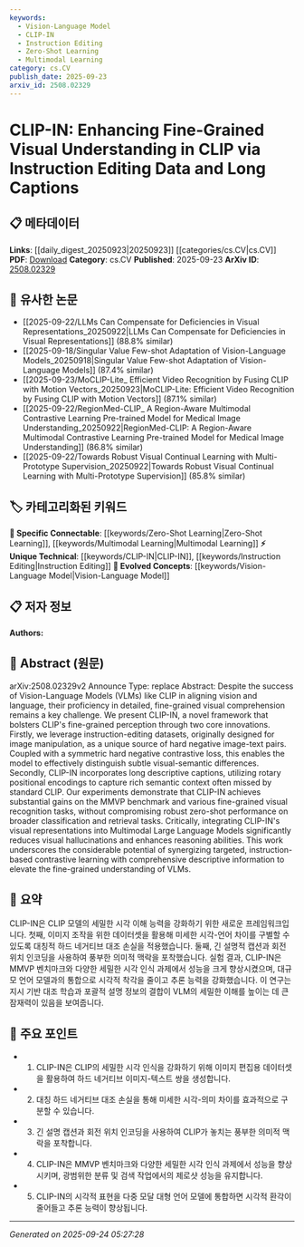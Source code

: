 ```yaml
---
keywords:
  - Vision-Language Model
  - CLIP-IN
  - Instruction Editing
  - Zero-Shot Learning
  - Multimodal Learning
category: cs.CV
publish_date: 2025-09-23
arxiv_id: 2508.02329
---
```


<!-- KEYWORD_LINKING_METADATA:
{
  "processed_timestamp": "2025-09-24T05:27:28.653120",
  "vocabulary_version": "1.0",
  "selected_keywords": [
    "Vision-Language Model",
    "CLIP-IN",
    "Instruction Editing",
    "Zero-Shot Learning",
    "Multimodal Learning"
  ],
  "rejected_keywords": [],
  "similarity_scores": {
    "Vision-Language Model": 0.85,
    "CLIP-IN": 0.8,
    "Instruction Editing": 0.78,
    "Zero-Shot Learning": 0.82,
    "Multimodal Learning": 0.83
  },
  "extraction_method": "AI_prompt_based",
  "budget_applied": true,
  "candidates_json": {
    "candidates": [
      {
        "surface": "Vision-Language Models",
        "canonical": "Vision-Language Model",
        "aliases": [
          "VLM",
          "Vision-Language"
        ],
        "category": "evolved_concepts",
        "rationale": "Vision-Language Models are central to the paper's focus on enhancing fine-grained visual understanding.",
        "novelty_score": 0.45,
        "connectivity_score": 0.88,
        "specificity_score": 0.72,
        "link_intent_score": 0.85
      },
      {
        "surface": "CLIP-IN",
        "canonical": "CLIP-IN",
        "aliases": [],
        "category": "unique_technical",
        "rationale": "CLIP-IN is the novel framework introduced in the paper, making it a unique technical concept.",
        "novelty_score": 0.95,
        "connectivity_score": 0.65,
        "specificity_score": 0.9,
        "link_intent_score": 0.8
      },
      {
        "surface": "Instruction Editing",
        "canonical": "Instruction Editing",
        "aliases": [
          "Instruction-Editing"
        ],
        "category": "unique_technical",
        "rationale": "Instruction Editing is a key innovation in the paper, used to enhance CLIP's capabilities.",
        "novelty_score": 0.7,
        "connectivity_score": 0.7,
        "specificity_score": 0.8,
        "link_intent_score": 0.78
      },
      {
        "surface": "Zero-Shot Performance",
        "canonical": "Zero-Shot Learning",
        "aliases": [
          "Zero-Shot"
        ],
        "category": "specific_connectable",
        "rationale": "Zero-Shot Learning is a significant aspect of the paper's evaluation of CLIP-IN's performance.",
        "novelty_score": 0.4,
        "connectivity_score": 0.85,
        "specificity_score": 0.75,
        "link_intent_score": 0.82
      },
      {
        "surface": "Multimodal Large Language Models",
        "canonical": "Multimodal Learning",
        "aliases": [
          "Multimodal LLMs"
        ],
        "category": "specific_connectable",
        "rationale": "The integration of CLIP-IN with Multimodal Large Language Models is a key result of the study.",
        "novelty_score": 0.5,
        "connectivity_score": 0.87,
        "specificity_score": 0.78,
        "link_intent_score": 0.83
      }
    ],
    "ban_list_suggestions": [
      "fine-grained visual comprehension",
      "subtle visual-semantic differences"
    ]
  },
  "decisions": [
    {
      "candidate_surface": "Vision-Language Models",
      "resolved_canonical": "Vision-Language Model",
      "decision": "linked",
      "scores": {
        "novelty": 0.45,
        "connectivity": 0.88,
        "specificity": 0.72,
        "link_intent": 0.85
      }
    },
    {
      "candidate_surface": "CLIP-IN",
      "resolved_canonical": "CLIP-IN",
      "decision": "linked",
      "scores": {
        "novelty": 0.95,
        "connectivity": 0.65,
        "specificity": 0.9,
        "link_intent": 0.8
      }
    },
    {
      "candidate_surface": "Instruction Editing",
      "resolved_canonical": "Instruction Editing",
      "decision": "linked",
      "scores": {
        "novelty": 0.7,
        "connectivity": 0.7,
        "specificity": 0.8,
        "link_intent": 0.78
      }
    },
    {
      "candidate_surface": "Zero-Shot Performance",
      "resolved_canonical": "Zero-Shot Learning",
      "decision": "linked",
      "scores": {
        "novelty": 0.4,
        "connectivity": 0.85,
        "specificity": 0.75,
        "link_intent": 0.82
      }
    },
    {
      "candidate_surface": "Multimodal Large Language Models",
      "resolved_canonical": "Multimodal Learning",
      "decision": "linked",
      "scores": {
        "novelty": 0.5,
        "connectivity": 0.87,
        "specificity": 0.78,
        "link_intent": 0.83
      }
    }
  ]
}
-->

# CLIP-IN: Enhancing Fine-Grained Visual Understanding in CLIP via Instruction Editing Data and Long Captions

## 📋 메타데이터

**Links**: [[daily_digest_20250923|20250923]] [[categories/cs.CV|cs.CV]]
**PDF**: [Download](https://arxiv.org/pdf/2508.02329.pdf)
**Category**: cs.CV
**Published**: 2025-09-23
**ArXiv ID**: [2508.02329](https://arxiv.org/abs/2508.02329)

## 🔗 유사한 논문
- [[2025-09-22/LLMs Can Compensate for Deficiencies in Visual Representations_20250922|LLMs Can Compensate for Deficiencies in Visual Representations]] (88.8% similar)
- [[2025-09-18/Singular Value Few-shot Adaptation of Vision-Language Models_20250918|Singular Value Few-shot Adaptation of Vision-Language Models]] (87.4% similar)
- [[2025-09-23/MoCLIP-Lite_ Efficient Video Recognition by Fusing CLIP with Motion Vectors_20250923|MoCLIP-Lite: Efficient Video Recognition by Fusing CLIP with Motion Vectors]] (87.1% similar)
- [[2025-09-22/RegionMed-CLIP_ A Region-Aware Multimodal Contrastive Learning Pre-trained Model for Medical Image Understanding_20250922|RegionMed-CLIP: A Region-Aware Multimodal Contrastive Learning Pre-trained Model for Medical Image Understanding]] (86.8% similar)
- [[2025-09-22/Towards Robust Visual Continual Learning with Multi-Prototype Supervision_20250922|Towards Robust Visual Continual Learning with Multi-Prototype Supervision]] (85.8% similar)

## 🏷️ 카테고리화된 키워드
**🔗 Specific Connectable**: [[keywords/Zero-Shot Learning|Zero-Shot Learning]], [[keywords/Multimodal Learning|Multimodal Learning]]
**⚡ Unique Technical**: [[keywords/CLIP-IN|CLIP-IN]], [[keywords/Instruction Editing|Instruction Editing]]
**🚀 Evolved Concepts**: [[keywords/Vision-Language Model|Vision-Language Model]]

## 📋 저자 정보

**Authors:** 

## 📄 Abstract (원문)

arXiv:2508.02329v2 Announce Type: replace 
Abstract: Despite the success of Vision-Language Models (VLMs) like CLIP in aligning vision and language, their proficiency in detailed, fine-grained visual comprehension remains a key challenge. We present CLIP-IN, a novel framework that bolsters CLIP's fine-grained perception through two core innovations. Firstly, we leverage instruction-editing datasets, originally designed for image manipulation, as a unique source of hard negative image-text pairs. Coupled with a symmetric hard negative contrastive loss, this enables the model to effectively distinguish subtle visual-semantic differences. Secondly, CLIP-IN incorporates long descriptive captions, utilizing rotary positional encodings to capture rich semantic context often missed by standard CLIP. Our experiments demonstrate that CLIP-IN achieves substantial gains on the MMVP benchmark and various fine-grained visual recognition tasks, without compromising robust zero-shot performance on broader classification and retrieval tasks. Critically, integrating CLIP-IN's visual representations into Multimodal Large Language Models significantly reduces visual hallucinations and enhances reasoning abilities. This work underscores the considerable potential of synergizing targeted, instruction-based contrastive learning with comprehensive descriptive information to elevate the fine-grained understanding of VLMs.

## 📝 요약

CLIP-IN은 CLIP 모델의 세밀한 시각 이해 능력을 강화하기 위한 새로운 프레임워크입니다. 첫째, 이미지 조작을 위한 데이터셋을 활용해 미세한 시각-언어 차이를 구별할 수 있도록 대칭적 하드 네거티브 대조 손실을 적용했습니다. 둘째, 긴 설명적 캡션과 회전 위치 인코딩을 사용하여 풍부한 의미적 맥락을 포착했습니다. 실험 결과, CLIP-IN은 MMVP 벤치마크와 다양한 세밀한 시각 인식 과제에서 성능을 크게 향상시켰으며, 대규모 언어 모델과의 통합으로 시각적 착각을 줄이고 추론 능력을 강화했습니다. 이 연구는 지시 기반 대조 학습과 포괄적 설명 정보의 결합이 VLM의 세밀한 이해를 높이는 데 큰 잠재력이 있음을 보여줍니다.

## 🎯 주요 포인트

- 1. CLIP-IN은 CLIP의 세밀한 시각 인식을 강화하기 위해 이미지 편집용 데이터셋을 활용하여 하드 네거티브 이미지-텍스트 쌍을 생성합니다.
- 2. 대칭 하드 네거티브 대조 손실을 통해 미세한 시각-의미 차이를 효과적으로 구분할 수 있습니다.
- 3. 긴 설명 캡션과 회전 위치 인코딩을 사용하여 CLIP가 놓치는 풍부한 의미적 맥락을 포착합니다.
- 4. CLIP-IN은 MMVP 벤치마크와 다양한 세밀한 시각 인식 과제에서 성능을 향상시키며, 광범위한 분류 및 검색 작업에서의 제로샷 성능을 유지합니다.
- 5. CLIP-IN의 시각적 표현을 다중 모달 대형 언어 모델에 통합하면 시각적 환각이 줄어들고 추론 능력이 향상됩니다.


---

*Generated on 2025-09-24 05:27:28*